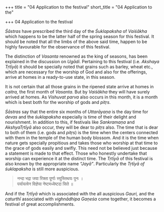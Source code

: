 +++
title = "04 Application to the festival"
short_title = "04 Application to the"

+++
04 Application to the festival


*Śāstras* have prescribed the third day of the *Śuklapaksha* of *Vaiśākha* which happens to be the latter half of the spring season for this festival. It should be noted that all the limbs of the above said time, happen to be highly favourable for the observance of this festival.

The distinction of *Vasanta* renowned as the king of seasons, has been explained in the discussion on *Ugādi*. Pertaining to this festival \(i.e. *Akshaya Tṛtīyā*\) it should be specially noted that grains such as barley, wheat etc., which are necessary for the worship of God and also for the offerings, arrive at homes in a ready-to-use state, in this season.

It is not certain that all those grains in the ripened state arrive at homes in *caitra,* the first month of *Vasanta*. But by *Vaiśākha* they will have surely arrived at homes. As *Vishuvat parva* also occurs in this month, it is a month which is best both for the worship of gods and *pitṛs*.

*Śāstras* say that the entire six months of *Uttarāyaṇa* is the day time for *devas* and the *śuklapaksha* especially is time of their delight and nourishment. In addition to this, if festivals like *Sankramaṇa* and *AkshyaTṛtīyā* also occur, they will be dear to *pitṛs* also. The time that is dear to both of them \(i.e. gods and *pitṛs*\) is the time when the centers connected with them in the temple of the human body blossom. And it is the time when nature gets specially propitious and takes those who worship at that time to the grace of gods easily and swifly. This need not be believed just because a statement is made to that effect. Those who honestly undertake that worship can experience it at the distinct time. The *Tṛtīyā* of this festival is also known by the appropriate name *“Jayā”*. Particularly the *Tṛtīyā of śuklapaksha* is still more auspicious.

> नन्दा भद्रा जया रिक्ता पूर्णाः स्युस्तिथयः पुनः ।  
> पर्यायत्वेन विज्ञेया नेष्टमध्येष्टदा सिते ॥


And if the *Tṛtīyā* which is associated with the all auspicious *Gauri,* and the *caturthī* associated with *vighnādhipa Gaṇeśa* come together, it becomes a festival of great accomplishments.
